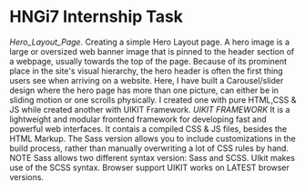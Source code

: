 # HNGi7 Internship Task
*Hero_Layout_Page.*
Creating a simple Hero Layout page.
A hero image is a large or oversized web banner image that is pinned to the header section of
a webpage, usually towards the top of the page. Because of its prominent place in the site's 
visual hierarchy, the hero header is often the first thing users see when arriving on a website.
Here, I have built a Carousel/slider design where the hero page has more than one picture, can 
either be in sliding motion or one scrolls physically.
I created one with pure HTML,CSS & JS while created another with UIKIT Framework.
*UIKIT FRAMEWORK*
It is a lightweight and modular frontend framework for developing fast and powerful
web interfaces.
It contais a compiled CSS & JS files, besides the HTML Markup.
The Sass version allows you to include customizations in the build process, rather than manually 
overwriting a lot of CSS rules by hand.
NOTE Sass allows two different syntax version: Sass and SCSS. UIkit makes use of the SCSS syntax.
Browser support
UIKIT works on LATEST browser versions.
